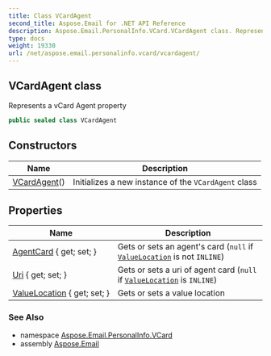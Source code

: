 ```yaml
---
title: Class VCardAgent
second_title: Aspose.Email for .NET API Reference
description: Aspose.Email.PersonalInfo.VCard.VCardAgent class. Represents a vCard Agent property
type: docs
weight: 19330
url: /net/aspose.email.personalinfo.vcard/vcardagent/
---
```

## VCardAgent class

Represents a vCard Agent property

```csharp
public sealed class VCardAgent
```

## Constructors

| Name | Description |
| --- | --- |
| [VCardAgent](vcardagent/)() | Initializes a new instance of the `VCardAgent` class |

## Properties

| Name | Description |
| --- | --- |
| [AgentCard](../../aspose.email.personalinfo.vcard/vcardagent/agentcard/) { get; set; } | Gets or sets an agent's card (`null` if [`ValueLocation`](./valuelocation/) is not `INLINE`) |
| [Uri](../../aspose.email.personalinfo.vcard/vcardagent/uri/) { get; set; } | Gets or sets a uri of agent card (`null` if [`ValueLocation`](./valuelocation/) is `INLINE`) |
| [ValueLocation](../../aspose.email.personalinfo.vcard/vcardagent/valuelocation/) { get; set; } | Gets or sets a value location |

### See Also

* namespace [Aspose.Email.PersonalInfo.VCard](../../aspose.email.personalinfo.vcard/)
* assembly [Aspose.Email](../../)


